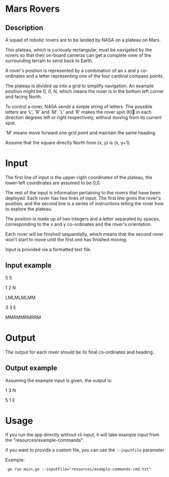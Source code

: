 # Mars Rovers

## Description

A squad of robotic rovers are to be landed by NASA on a plateau on Mars.

This plateau, which is curiously rectangular, must be navigated by the rovers so that their on-board cameras can get a complete view of the surrounding terrain to send back to Earth.

A rover's position is represented by a combination of an x and y co-ordinates and a letter representing one of the four cardinal compass points.

The plateau is divided up into a grid to simplify navigation. An example position might be 0, 0, N, which means the rover is in the bottom left corner and facing North.

To control a rover, NASA sends a simple string of letters. The possible letters are 'L', 'R' and 'M'. 'L' and 'R' makes the rover spin 90 in each direction degrees left or right respectively, without moving from its current spot.

'M' means move forward one grid point and maintain the same heading.

Assume that the square directly North from (x, y) is (x, y+1).

# Input

The first line of input is the upper-right coordinates of the plateau, the lower-left coordinates are assumed to be 0,0.

The rest of the input is information pertaining to the rovers that have been deployed. Each rover has two lines of input. The first line gives the rover's position, and the second line is a series of instructions telling the rover how to explore the plateau.

The position is made up of two integers and a letter separated by spaces, corresponding to the x and y co-ordinates and the rover's orientation.

Each rover will be finished sequentially, which means that the second rover won't start to move until the first one has finished moving.

Input is provided via a formatted text file.

## Input example

5 5

1 2 N

LMLMLMLMM

3 3 E

MMRMMRMRRM

# Output

The output for each rover should be its final co-ordinates and heading.

## Output example

Assuming the example input is given, the output is:

1 3 N

5 1 E


# Usage

If you run the app directly without cli input, it will take example input from the "resources/example-commands".

if you want to provide a custom file, you can use the ```--inputFile```  parameter

Example:

``` go run main.go --inputFile="resources/example-commands-cmd.txt"```